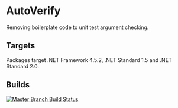 # AutoVerify

Removing boilerplate code to unit test argument checking.

## Targets

Packages target .NET Framework 4.5.2, .NET Standard 1.5 and .NET Standard 2.0.

## Builds

[![Master Branch Build Status](https://dev.azure.com/simonwendel-public/builds/_apis/build/status/simonwendel.auto-verify?branchName=master)](https://dev.azure.com/simonwendel-public/builds/_build/latest?definitionId=3&branchName=master)